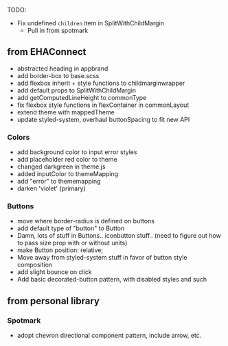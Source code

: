 TODO:
* Fix undefined `children` item in SplitWithChildMargin
	* Pull in from spotmark

## from EHAConnect

* abstracted heading in appbrand
* add border-box to base.scss
* add flexbox inherit + style functions to childmarginwrapper
* add default props to SplitWithChildMargin
* add getComputedLineHeight to commonType
* fix flexbox style functions in flexContainer in commonLayout
* extend theme with mappedTheme
* update styled-system, overhaul buttonSpacing to fit new API

### Colors

* add background color to input error styles
* add placeholder red color to theme
* changed darkgreen in theme.js
* added inputColor to themeMapping
* add "error" to thememapping
* darken 'violet' (primary)

### Buttons

* move where border-radius is defined on buttons
* add default type of "button" to Button
* Damn, lots of stuff in Buttons.. iconbutton stuff.. (need to figure out how to pass size prop with or without units)
* make Button position: relative;
* Move away from styled-system stuff in favor of button style composition
* add slight bounce on click
* Add basic decorated-button pattern, with disabled styles and such


## from personal library
### Spotmark

* adopt chevron directional component pattern, include arrow, etc.